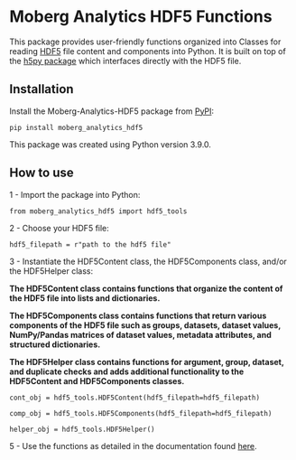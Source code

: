 # Moberg Analytics HDF5 Functions

This package provides user-friendly functions organized into Classes for reading [HDF5](https://www.hdfgroup.org/solutions/hdf5/) file content and components into Python. It is built on top of the [h5py package](https://www.h5py.org/) which interfaces directly with the HDF5 file. 

## Installation

Install the Moberg-Analytics-HDF5 package from [PyPI](insert_link_to_pypi):

    pip install moberg_analytics_hdf5
    
This package was created using Python version 3.9.0.

## How to use

1 - Import the package into Python:
	
	from moberg_analytics_hdf5 import hdf5_tools
	
2 - Choose your HDF5 file:

	hdf5_filepath = r"path to the hdf5 file"
	
3 - Instantiate the HDF5Content class, the HDF5Components class, and/or the HDF5Helper class:

**The HDF5Content class contains functions that organize the content of the HDF5 file into lists and dictionaries.**

**The HDF5Components class contains functions that return various components of the HDF5 file such as
groups, datasets, dataset values, NumPy/Pandas matrices of dataset values, metadata attributes, and structured dictionaries.**

**The HDF5Helper class contains functions for argument, group, dataset, and duplicate checks and adds additional functionality to the HDF5Content and HDF5Components classes.**

	cont_obj = hdf5_tools.HDF5Content(hdf5_filepath=hdf5_filepath)
	
	comp_obj = hdf5_tools.HDF5Components(hdf5_filepath=hdf5_filepath)
	
	helper_obj = hdf5_tools.HDF5Helper()
	
5 - Use the functions as detailed in the documentation found [here](insert_link_to_docs).

